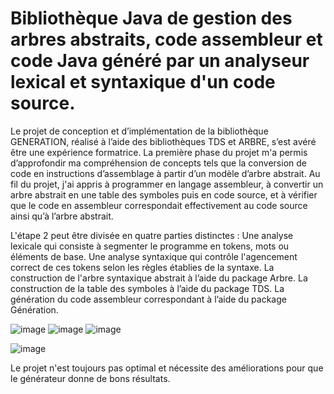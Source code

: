 # Bibliothèque Java de gestion des arbres abstraits, code assembleur et code Java généré par un analyseur lexical et syntaxique d'un code source.

Le projet de conception et d’implémentation de la bibliothèque GENERATION, réalisé à l’aide des bibliothèques TDS et ARBRE, s’est avéré être une expérience formatrice. La première phase du projet m'a permis d’approfondir ma compréhension de concepts tels que la conversion de code en instructions d’assemblage à partir d’un modèle d’arbre abstrait. Au fil du projet, j'ai appris à programmer en langage assembleur, à convertir un arbre abstrait en une table des symboles puis en code source, et à vérifier que le code en assembleur correspondait effectivement au code source ainsi qu’à l’arbre abstrait.

L'étape 2 peut être divisée en quatre parties distinctes :
Une analyse lexicale qui consiste à segmenter le programme en tokens, mots ou éléments de base.
Une analyse syntaxique qui contrôle l'agencement correct de ces tokens selon les règles établies de la syntaxe.
La construction de l'arbre syntaxique abstrait à l’aide du package Arbre.
La construction de la table des symboles à l’aide du package TDS.
La génération du code assembleur correspondant à l’aide du package Génération.

![image](https://github.com/user-attachments/assets/fc0dc805-2208-448d-ac3e-a8e5cf68a3c6)
![image](https://github.com/user-attachments/assets/66238325-4629-43dd-9bc2-36c8ca8b7291)
![image](https://github.com/user-attachments/assets/fd72e491-8e02-47ca-b7c2-f0936c7a6379)

![image](https://github.com/sana-rekbi/Generateur/assets/138128268/34828ea4-44aa-4f66-897f-c2ea9c43ac67)

Le projet n'est toujours pas optimal et nécessite des améliorations pour que le générateur donne de bons résultats.
